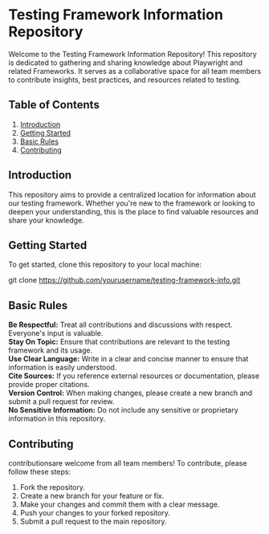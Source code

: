 # Testing Framework Information Repository

Welcome to the Testing Framework Information Repository! This repository is dedicated to gathering and sharing knowledge about Playwright and related Frameworks. 
It serves as a collaborative space for all team members to contribute insights, best practices, and resources related to testing.

## Table of Contents

1. [Introduction](#introduction)
2. [Getting Started](#getting-started)
3. [Basic Rules](#basic-rules)
4. [Contributing](#contributing)

## Introduction

This repository aims to provide a centralized location for information about our testing framework. Whether you're new to the framework or looking to deepen your understanding, this is the place to find valuable resources and share your knowledge.

## Getting Started

To get started, clone this repository to your local machine:

git clone https://github.com/yourusername/testing-framework-info.git

## Basic Rules
**Be Respectful:** Treat all contributions and discussions with respect. Everyone's input is valuable.  
**Stay On Topic:** Ensure that contributions are relevant to the testing framework and its usage.  
**Use Clear Language:** Write in a clear and concise manner to ensure that information is easily understood.  
**Cite Sources:** If you reference external resources or documentation, please provide proper citations.  
**Version Control:** When making changes, please create a new branch and submit a pull request for review.  
**No Sensitive Information:** Do not include any sensitive or proprietary information in this repository.  

## Contributing
contributionsare welcome from all team members! To contribute, please follow these steps:

1. Fork the repository.
2. Create a new branch for your feature or fix.
3. Make your changes and commit them with a clear message.
4. Push your changes to your forked repository.
5. Submit a pull request to the main repository.
